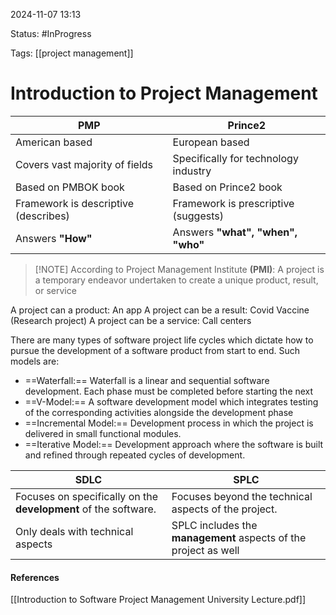 
2024-11-07 13:13

Status: #InProgress

Tags: [[project management]] 

# Introduction to Project Management


| **PMP**                              | **Prince2**                          |
| ------------------------------------ | ------------------------------------ |
| American based                       | European based                       |
| Covers vast majority of fields       | Specifically for technology industry |
| Based on PMBOK book                  | Based on Prince2 book                |
| Framework is descriptive (describes) | Framework is prescriptive (suggests) |
| Answers **"How"**                    | Answers **"what", "when", "who"**    |


> [!NOTE] According to Project Management Institute **(PMI)**:
> A project is a temporary endeavor undertaken to create a unique product, result, or service

A project can a product: An app
A project can be a result: Covid Vaccine (Research project)
A project can be a service: Call centers

There are many types of software project life cycles which dictate how to pursue the development of a software product from start to end. Such models are:
- ==Waterfall:==
	Waterfall is a linear and sequential software development. Each phase must be completed before starting the next
- ==V-Model:==
	A software development model which integrates testing of the corresponding activities alongside the development phase
- ==Incremental Model:==
	Development process in which the project is delivered in small functional modules.
- ==Iterative Model:==
	Development approach where the software is built and refined through repeated cycles of development.


| **SDLC**                                                        | **SPLC**                                                        |
| --------------------------------------------------------------- | --------------------------------------------------------------- |
| Focuses on specifically on the **development** of the software. | Focuses beyond the technical aspects of the project.            |
| Only deals with technical aspects                               | SPLC includes the **management** aspects of the project as well |




#### References
[[Introduction to Software Project Management University Lecture.pdf]] 